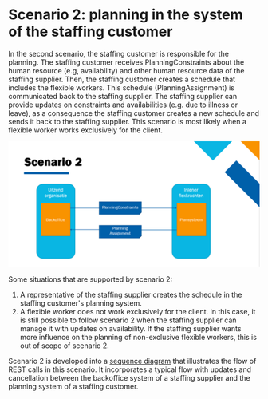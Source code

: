 # Scenario 2: planning in the system of the staffing customer

In the second scenario, the staffing customer is responsible for the planning. The staffing customer receives PlanningConstraints about the human resource (e.g, availability) and other human resource data of the staffing supplier. Then, the staffing customer creates a schedule that includes the flexible workers. This schedule (PlanningAssignment) is communicated back to the staffing supplier. The staffing supplier can provide updates on constraints and availabilities (e.g. due to illness or leave), as a consequence the staffing customer creates a new schedule and sends it back to the staffing supplier. This scenario is most likely when a flexible worker works exclusively for the client.

![](../../../static/img/Scenario%202.png)

Some situations that are supported by scenario 2:

1. A representative of the staffing supplier creates the schedule in the staffing customer's planning system.
2. A flexible worker does not work exclusively for the client. In this case, it is still possible to follow scenario 2 when the staffing supplier can manage it with updates on availability. If the staffing supplier wants more influence on the planning of non-exclusive flexible workers, this is out of scope of scenario 2.

Scenario 2 is developed into a [sequence diagram](StaffingSupplier_and_StaffingCustomer) that illustrates the flow of REST calls in this scenario. It incorporates a typical flow with updates and cancellation between the backoffice system of a staffing supplier and the planning system of a staffing customer.

